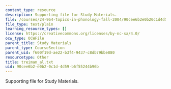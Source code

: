```yaml
---
content_type: resource
description: Supporting file for Study Materials.
file: /courses/24-964-topics-in-phonology-fall-2004/90cee6b2e0b20c1d4d59b6f55244b96b_treiman_al.txt
file_type: text/plain
learning_resource_types: []
license: https://creativecommons.org/licenses/by-nc-sa/4.0/
ocw_type: OCWFile
parent_title: Study Materials
parent_type: CourseSection
parent_uid: f600f19d-ae22-b3f4-9437-c8db79bbe880
resourcetype: Other
title: treiman_al.txt
uid: 90cee6b2-e0b2-0c1d-4d59-b6f55244b96b
---
```

Supporting file for Study Materials.